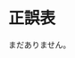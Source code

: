 
# 正誤表

まだありません。

<!--

 - p. 36 最下行（「3.1.1 リスト」の４段落目の最後。最初のコードの直前）

 <pre>
  （example/chp03.ipynb）。
      ↓
  （example/ch03/ch03.ipynb）。
</pre>
-->
